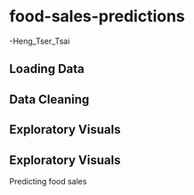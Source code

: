 # food-sales-predictions
-Heng_Tser_Tsai
## Loading Data
## Data Cleaning
## Exploratory Visuals
## Exploratory Visuals
Predicting food sales
